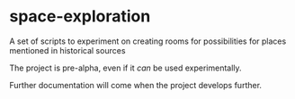# space-exploration
A set of scripts to experiment on creating rooms for possibilities for places mentioned in historical sources

The project is pre-alpha, even if it _can_ be used experimentally. 

Further documentation will come when the project develops further.

